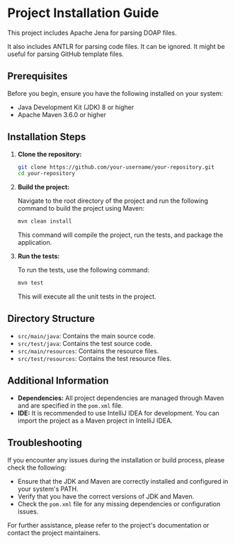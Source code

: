 # Project Installation Guide

This project includes Apache Jena for parsing DOAP files.

It also includes ANTLR for parsing code files. It can be ignored. It might be useful for parsing GitHub template files.

## Prerequisites

Before you begin, ensure you have the following installed on your system:

- Java Development Kit (JDK) 8 or higher
- Apache Maven 3.6.0 or higher

## Installation Steps

1. **Clone the repository:**

    ```sh
    git clone https://github.com/your-username/your-repository.git
    cd your-repository
    ```

2. **Build the project:**

   Navigate to the root directory of the project and run the following command to build the project using Maven:

    ```sh
    mvn clean install
    ```

   This command will compile the project, run the tests, and package the application.

3. **Run the tests:**

   To run the tests, use the following command:

    ```sh
    mvn test
    ```

   This will execute all the unit tests in the project.

## Directory Structure

- `src/main/java`: Contains the main source code.
- `src/test/java`: Contains the test source code.
- `src/main/resources`: Contains the resource files.
- `src/test/resources`: Contains the test resource files.

## Additional Information

- **Dependencies:** All project dependencies are managed through Maven and are specified in the `pom.xml` file.
- **IDE:** It is recommended to use IntelliJ IDEA for development. You can import the project as a Maven project in
  IntelliJ IDEA.

## Troubleshooting

If you encounter any issues during the installation or build process, please check the following:

- Ensure that the JDK and Maven are correctly installed and configured in your system's PATH.
- Verify that you have the correct versions of JDK and Maven.
- Check the `pom.xml` file for any missing dependencies or configuration issues.

For further assistance, please refer to the project's documentation or contact the project maintainers.
